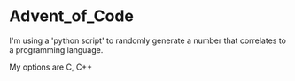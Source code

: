# Advent_of_Code
I'm using a 'python script' to randomly generate a number that correlates to a programming language.

My options are C, C++
